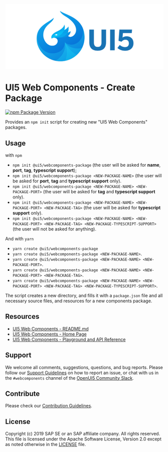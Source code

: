 ![UI5 icon](https://raw.githubusercontent.com/SAP/ui5-webcomponents/main/docs/images/UI5_logo_wide.png)

# UI5 Web Components - Create Package

[![npm Package Version](https://badge.fury.io/js/%40ui5%2Fwebcomponents.svg)](https://www.npmjs.com/package/@ui5/webcomponents)

Provides an `npm init` script for creating new "UI5 Web Components" packages.

## Usage

with `npm`

- `npm init @ui5/webcomponents-package` (the user will be asked for **name**, **port**, **tag**, **typescript support**);
- `npm init @ui5/webcomponents-package <NEW-PACKAGE-NAME>` (the user will be asked for **port**, **tag** and **typescript support** only).
- `npm init @ui5/webcomponents-package <NEW-PACKAGE-NAME> <NEW-PACKAGE-PORT>` (the user will be asked for **tag** and **typescript support** only).
- `npm init @ui5/webcomponents-package <NEW-PACKAGE-NAME> <NEW-PACKAGE-PORT> <NEW-PACKAGE-TAG>` (the user will be asked for **typescript support** only).
- `npm init @ui5/webcomponents-package <NEW-PACKAGE-NAME> <NEW-PACKAGE-PORT> <NEW-PACKAGE-TAG> <NEW-PACKAGE-TYPESCRIPT-SUPPORT>` (the user will not be asked for anything).

And with `yarn`

- `yarn create @ui5/webcomponents-package`
- `yarn create @ui5/webcomponents-package <NEW-PACKAGE-NAME>`.
- `yarn create @ui5/webcomponents-package <NEW-PACKAGE-NAME> <NEW-PACKAGE-PORT>`.
- `yarn create @ui5/webcomponents-package <NEW-PACKAGE-NAME> <NEW-PACKAGE-PORT> <NEW-PACKAGE-TAG>`.
- `yarn create @ui5/webcomponents-package <NEW-PACKAGE-NAME> <NEW-PACKAGE-PORT> <NEW-PACKAGE-TAG> <NEW-PACKAGE-TYPESCRIPT-SUPPORT>`.

The script creates a new directory, and fills it with a `package.json` file and all necessary source files, and resources for a new
components package.

## Resources
- [UI5 Web Components - README.md](https://github.com/SAP/ui5-webcomponents/blob/main/README.md)
- [UI5 Web Components - Home Page](https://sap.github.io/ui5-webcomponents)
- [UI5 Web Components - Playground and API Reference](https://sap.github.io/ui5-webcomponents/playground/)

## Support
We welcome all comments, suggestions, questions, and bug reports. Please follow our [Support Guidelines](https://github.com/SAP/ui5-webcomponents/blob/main/SUPPORT.md#-content) on how to report an issue, or chat with us in the `#webcomponents` channel of the [OpenUI5 Community Slack](https://join-ui5-slack.herokuapp.com/).

## Contribute
Please check our [Contribution Guidelines](https://github.com/SAP/ui5-webcomponents/blob/main/docs/6-contributing/02-conventions-and-guidelines.md).

## License
Copyright (c) 2019 SAP SE or an SAP affiliate company. All rights reserved.
This file is licensed under the Apache Software License, Version 2.0 except as noted otherwise in the [LICENSE](https://github.com/SAP/ui5-webcomponents/blob/main/LICENSE.txt) file.
